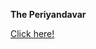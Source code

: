 <Strong>The Periyandavar</Strong>

<a href ="https://pareyandavar.github.io/DivineCodingSpace/Homepage.html" targe=_self> Click here! </a>
